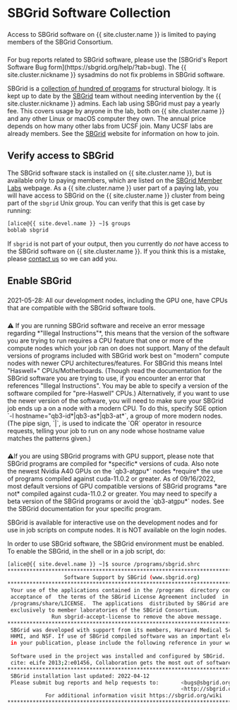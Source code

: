 # SBGrid Software Collection

<div class="alert alert-warning" role="alert" style="margin-top: 3ex" markdown="1">
Access to SBGrid software on {{ site.cluster.name }} is limited to paying members of the SBGrid Consortium.
</div>

<div class="alert alert-warning" role="alert" style="margin-top: 3ex" markdown="1">
For bug reports related to SBGrid software, please use the
[SBGrid's Report Software Bug form](https://sbgrid.org/help/?tab=bug).
The {{ site.cluster.nickname }} sysadmins do not fix problems in SBGrid software.
</div>

SBGrid is a [collection of hundred of programs](https://sbgrid.org/software/)
for structural biology.  It is kept up to date by the [SBGrid] team
without needing intervention by the {{ site.cluster.nickname }} admins.
Each lab using SBGrid must pay a yearly fee. This covers usage by anyone
in the lab, both on {{ site.cluster.name }} and any other Linux or macOS
computer they own. The annual price depends on how many other labs from
UCSF join. Many UCSF labs are already members.
See the [SBGrid] website for information on how to join.


## Verify access to SBGrid

The SBGrid software stack is installed on {{ site.cluster.name }}, but
is available only to paying members, which are listed on the
[SBGrid Member Labs] webpage.  As a {{ site.cluster.name }} user part
of a paying lab, you will have access to SBGrid on the
{{ site.cluster.name }} cluster from being part of the `sbgrid` Unix
group.  You can verify that this is get case by running:

<!-- code-block label="groups" -->
```sh
[alice@{{ site.devel.name }} ~]$ groups
boblab sbgrid
```

If `sbgrid` is not part of your output, then you currently do _not_
have access to the SBGrid software on {{ site.cluster.name }}.  If you
think this is a mistake, please [contact us] so we can add you.


## Enable SBGrid

<div class="alert alert-info" role="alert" style="margin-top: 3ex" markdown="1">
2021-05-28: All our development nodes, including the GPU one, have
CPUs that are compatible with the SBGrid software tools.
</div>

<div class="alert alert-warning" role="alert" style="margin-top: 3ex" markdown="1">
<span>⚠️</span> If you are running SBGrid software and receive an error message regarding *"Illegal Instructions"*, this means that the version of the software you are trying to run requires a CPU feature that one or more of the compute nodes which your job ran on does not support. Many of the default versions of programs included with SBGrid work best on "modern" compute nodes with newer CPU architectures/features. For SBGrid this means Intel "Haswell+" CPUs/Motherboards. (Though read the documentation for the SBGrid software you are trying to use, if you encounter an error that references "Illegal Instructions". You may be able to specify a version of the software compiled for "pre-Haswell" CPUs.)  Alternatively, if you want to use the newer version of the software, you will need to make sure your SBGrid job ends up a on a node with a modern CPU. To do this, specify SGE option `-l hostname="qb3-id*|qb3-as*|qb3-at*`, a group of more modern nodes. (The pipe sign, `|`, is used to indicate the `OR` operator in resource requests, telling your job to run on any node whose hostname value matches the patterns given.)
</div>

<div class="alert alert-warning" role="alert" style="margin-top: 3ex" markdown="1">
<span>⚠️</span>If you are using SBGrid programs with GPU support, please note that SBGrid programs are compiled for *specific* versions of cuda. Also note the newest Nvidia A40 GPUs on the `qb3-atgpu*` nodes *require* the use of programs compiled against cuda-11.0.2 or greater. As of 09/16/2022, most default versions of GPU compatible versions of SBGrid programs *are not* compiled against cuda-11.0.2 or greater. You may need to specify a beta version of the SBGrid programs or avoid the `qb3-atgpu*` nodes. See the SBGrid documentation for your specific program.
</div>

SBGrid is available for interactive use on the development nodes and for use in job scripts on compute nodes. It is NOT available on the login nodes.

In order to use SBGrid software, the SBGrid environment must be
enabled.  To enable the SBGrid, in the shell or in a job script, do:

<!-- code-block label="sbgrid" -->
```sh
[alice@{{ site.devel.name }} ~]$ source /programs/sbgrid.shrc
********************************************************************************
                  Software Support by SBGrid (www.sbgrid.org)
********************************************************************************
 Your use of the applications contained in the /programs  directory constitutes
 acceptance of  the terms of the SBGrid License Agreement included  in the file
 /programs/share/LICENSE.  The applications  distributed by SBGrid are licensed
 exclusively to member laboratories of the SBGrid Consortium.
              Run sbgrid-accept-license to remove the above message.  
********************************************************************************
 SBGrid was developed with support from its members, Harvard Medical School,    
 HHMI, and NSF. If use of SBGrid compiled software was an important element     
 in your publication, please include the following reference in your work:      
                                                                                
 Software used in the project was installed and configured by SBGrid.           
 cite: eLife 2013;2:e01456, Collaboration gets the most out of software.
********************************************************************************
 SBGrid installation last updated: 2022-04-12
 Please submit bug reports and help requests to:       <bugs@sbgrid.org>  or
                                                       <http://sbgrid.org/bugs>
            For additional information visit https://sbgrid.org/wiki
********************************************************************************
```


[SBGrid]: https://sbgrid.org/
[SBGrid Member Labs]: https://sbgrid.org/members/order/-institutions/
[contact us]: /hpc/about/contact.html

<style>
dt {
  margin-top: 1ex;
}
</style>  
